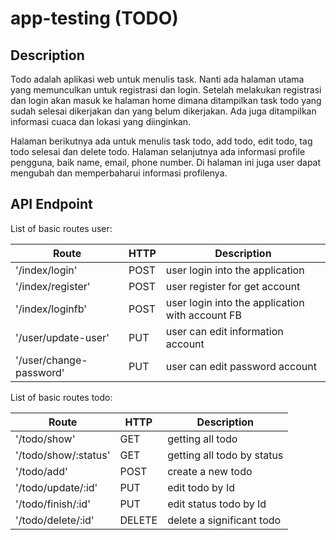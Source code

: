 # app-testing (TODO)

## Description
Todo adalah aplikasi web untuk menulis task. Nanti ada halaman utama yang memunculkan untuk registrasi dan login. Setelah melakukan registrasi dan login akan masuk ke halaman home dimana ditampilkan task todo yang sudah selesai dikerjakan dan yang belum dikerjakan. Ada juga ditampilkan informasi cuaca dan lokasi yang diinginkan.

Halaman berikutnya ada untuk menulis task todo, add todo, edit todo, tag todo selesai dan delete todo. Halaman selanjutnya ada informasi profile pengguna, baik name, email, phone number. Di halaman ini juga user dapat mengubah dan memperbaharui informasi profilenya. 


## API Endpoint

List of basic routes user:

|Route                   | HTTP | Description                                     |
|------------------------|------|-------------------------------------------------|
|'/index/login'          | POST | user login into the application                 |
|'/index/register'       | POST | user register for get account                   |
|'/index/loginfb'        | POST | user login into the application with account FB |
|'/user/update-user'     | PUT  | user can edit information account               |
|'/user/change-password' | PUT  | user can edit password account                  |


List of basic routes todo:

|Route               | HTTP   | Description                |
|--------------------|--------|----------------------------|
|'/todo/show'        | GET    | getting all todo           |
|'/todo/show/:status'| GET    | getting all todo by status |
|'/todo/add'         | POST   | create a new todo          |
|'/todo/update/:id'  | PUT    | edit todo by Id            |
|'/todo/finish/:id'  | PUT    | edit status todo by Id     |
|'/todo/delete/:id'  | DELETE | delete a significant todo  |

